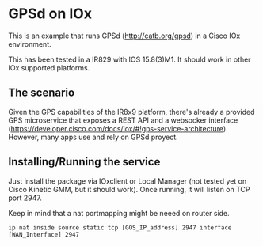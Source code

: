 # GPSd on IOx

This is an example that runs GPSd (http://catb.org/gpsd) in a Cisco IOx environment.

This has been tested in a IR829 with IOS 15.8(3)M1.
It should work in other IOx supported platforms.


## The scenario

Given the GPS capabilities of the IR8x9 platform, there's already a provided GPS microservice that exposes a REST API and a websocker interface (https://developer.cisco.com/docs/iox/#!gps-service-architecture). However, many apps use and rely on GPSd proyect.


## Installing/Running the service

Just install the package via IOxclient or Local Manager (not tested yet on Cisco Kinetic GMM, but it should work).
Once running, it will listen on TCP port 2947. 

Keep in mind that a nat portmapping might be neeed on router side.

```
ip nat inside source static tcp [GOS_IP_address] 2947 interface [WAN_Interface] 2947

```

